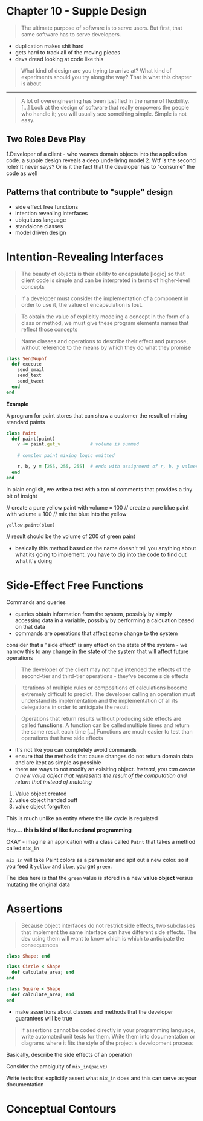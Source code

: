 # Chapter 10 - Supple Design

> The ultimate purpose of software is to serve users. But first, that same software has to serve developers.

* duplication makes shit hard
* gets hard to track all of the moving pieces
* devs dread looking at code like this

> What kind of design are you trying to arrive at? What kind of experiments should you try along the way? That is what this chapter is about

---

> A lot of overengineering has been justified in the name of flexibility. [...] Look at the design of software that really empowers the people who handle it; you will usually see something simple. Simple is not easy.

## Two Roles Devs Play

1.Developer of a client - who weaves domain objects into the application code. a supple design reveals a deep underlying model
2. Wtf is the second role? It never says? Or is it the fact that the developer has to "consume" the code as well

## Patterns that contribute to "supple" design

* side effect free functions
* intention revealing interfaces
* ubiquituos language
* standalone classes
* model driven design

# Intention-Revealing Interfaces

> The beauty of objects is their ability to encapsulate [logic] so that client code is simple and can be interpreted in terms of higher-level concepts

> If a developer must consider the implementation of a component in order to use it, the value of encapsulation is lost.

> To obtain the value of explicitly modeling a concept in the form of a class or method, we must give these program elements names that reflect those concepts

> Name classes and operations to describe their effect and purpose, without reference to the means by which they do what they promise

```ruby
class SendWuphf
  def execute
    send_email
    send_text
    send_tweet
  end
end
```

__Example__

A program for paint stores that can show a customer the result of mixing standard paints

```ruby
class Paint
  def paint(paint)
    v += paint.get_v           # volume is summed
    
    # complex paint mixing logic omitted

    r, b, y = [255, 255, 255]  # ends with assignment of r, b, y values
  end
end
```

In plain english, we write a test with a ton of comments that provides a tiny bit of insight

// create a pure yellow paint with volume = 100
// create a pure blue paint with volume = 100
// mix the blue into the yellow

`yellow.paint(blue)`

// result should be the volume of 200 of green paint

* basically this method based on the name doesn't tell you anything about what its going to implement. you have to dig into the code to find out what it's doing

# Side-Effect Free Functions

Commands and queries

* queries obtain information from the system, possibly by simply accessing data in a variable, possibly by performing a calcuation based on that data
* commands are operations that affect some change to the system

consider that a "side effect" is any effect on the state of the system - we narrow this to any change in the state of the system that will affect future operations

> The developer of the client may not have intended the effects of the second-tier and third-tier operations - they've become side effects

> Iterations of multiple rules or compositions of calculations become extremely difficult to predict. The developer calling an operation must understand its implementation and the implementation of all its delegations in order to anticipate the result

> Operations that return results without producing side effects are called __functions__. A function can be called multiple times and return the same result each time [...] Functions are much easier to test than operations that have side effects

* it's not like you can completely avoid commands
* ensure that the methods that cause changes do not return domain data and are kept as simple as possible
* there are ways to not modify an exisiting object. *instead, you can create a new value object that represents the result of the computation and return that instead of mutating*

1. Value object created
2. value object handed ouff
3. value object forgotten

This is much unlike an entity where the life cycle is regulated

Hey.... __this is kind of like functional programming__

OKAY - imagine an application with a class called `Paint` that takes a method called `mix_in`

`mix_in` will take Paint colors as a parameter and spit out a new color. so if you feed it `yellow` and `blue`, you get `green`. 

The idea here is that the `green` value is stored in a new **value object** versus mutating the original data

# Assertions

> Because object interfaces do not restrict side effects, two subclasses that implement the same interface can have different side effects. The dev using them will want to know which is which to anticipate the consequences

```ruby
class Shape; end

class Circle < Shape
  def calculate_area; end
end

class Square < Shape
  def calculate_area; end
end
```

* make assertions about classes and methods that the developer guarantees will be true

> If assertions cannot be coded directly in your programming language, write automated unit tests for them. Write them into documentation or diagrams where it fits the style of the project's development process

Basically, describe the side effects of an operation

Consider the ambiguity of `mix_in(paint)`

Write tests that explicitly assert what `mix_in` does and this can serve as your documentation

# Conceptual Contours


